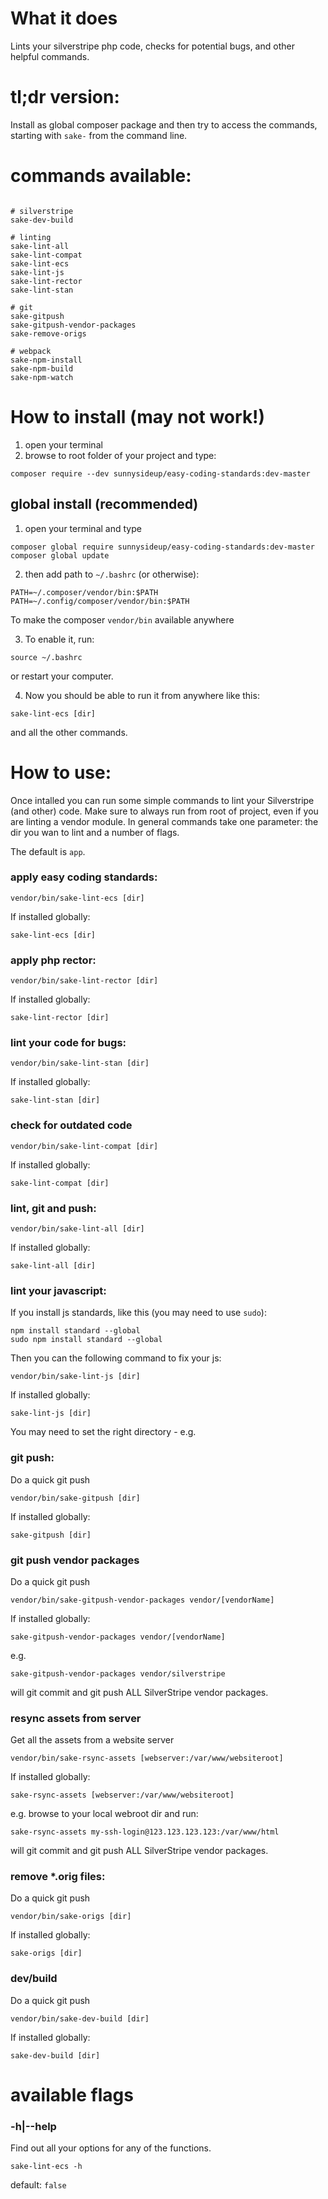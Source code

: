 # What it does

Lints your silverstripe php code, checks for potential bugs, and other helpful commands.

# tl;dr version:

Install as global composer package and then try to access the commands, starting with `sake-` from the command line. 

# commands available:

```shell

# silverstripe
sake-dev-build

# linting
sake-lint-all
sake-lint-compat
sake-lint-ecs
sake-lint-js
sake-lint-rector
sake-lint-stan

# git
sake-gitpush
sake-gitpush-vendor-packages  
sake-remove-origs

# webpack
sake-npm-install
sake-npm-build
sake-npm-watch    

```

# How to install (may not work!)

1. open your terminal
2. browse to root folder of your project and type:
 ```shell
composer require --dev sunnysideup/easy-coding-standards:dev-master
 ```

## global install (recommended)

1. open your terminal and type
```shell
composer global require sunnysideup/easy-coding-standards:dev-master
composer global update
```

2. then add path to `~/.bashrc` (or otherwise):
```shell
PATH=~/.composer/vendor/bin:$PATH
PATH=~/.config/composer/vendor/bin:$PATH
```
To make the composer `vendor/bin` available anywhere

3. To enable it, run:
```shell
source ~/.bashrc
```
or restart your computer. 

4. Now you should be able to run it from anywhere like this:

```shell
sake-lint-ecs [dir]
```
and all the other commands.

# How to use:
Once intalled you can run some simple commands to lint your Silverstripe (and other) code.
Make sure to always run from root of project, even if you are linting a vendor module.
In general commands take one parameter: the dir you wan to lint and a number of flags.


The default is `app`.


### apply easy coding standards:
```shell
vendor/bin/sake-lint-ecs [dir]
```

If installed globally:
```shell
sake-lint-ecs [dir]
```


### apply php rector:
```shell
vendor/bin/sake-lint-rector [dir]
```

If installed globally:
```shell
sake-lint-rector [dir]
```


### lint your code for bugs:
```shell
vendor/bin/sake-lint-stan [dir]
```

If installed globally:
```shell
sake-lint-stan [dir]
```

### check for outdated code
```shell
vendor/bin/sake-lint-compat [dir]
```

If installed globally:
```shell
sake-lint-compat [dir]
```

### lint, git and push:
```shell
vendor/bin/sake-lint-all [dir]
```

If installed globally:
```shell
sake-lint-all [dir]
```

### lint your javascript:
If you install js standards, like this (you may need to use `sudo`):
```shell
npm install standard --global
sudo npm install standard --global
```

Then you can the following command to fix your js:
```shell
vendor/bin/sake-lint-js [dir]
```

If installed globally:
```shell
sake-lint-js [dir]
```
You may need to set the right directory - e.g.



### git push:

Do a quick git push
```shell
vendor/bin/sake-gitpush [dir]
```

If installed globally:
```shell
sake-gitpush [dir]
```

### git push vendor packages

Do a quick git push
```shell
vendor/bin/sake-gitpush-vendor-packages vendor/[vendorName]
```

If installed globally:
```shell
sake-gitpush-vendor-packages vendor/[vendorName]
```

e.g.
```shell
sake-gitpush-vendor-packages vendor/silverstripe
```
will git commit and git push ALL SilverStripe vendor packages.


### resync assets from server

Get all the assets from a website server
```shell
vendor/bin/sake-rsync-assets [webserver:/var/www/websiteroot]
```

If installed globally:
```shell
sake-rsync-assets [webserver:/var/www/websiteroot]
```

e.g. browse to your local webroot dir and run:
```shell
sake-rsync-assets my-ssh-login@123.123.123.123:/var/www/html
```
will git commit and git push ALL SilverStripe vendor packages.


### remove *.orig files:

Do a quick git push
```shell
vendor/bin/sake-origs [dir]
```

If installed globally:
```shell
sake-origs [dir]
```

### dev/build

Do a quick git push
```shell
vendor/bin/sake-dev-build [dir]
```

If installed globally:
```shell
sake-dev-build [dir]
```


# available flags


### -h|--help
Find out all your options for any of the functions.
```shell
sake-lint-ecs -h
```
default: `false`

